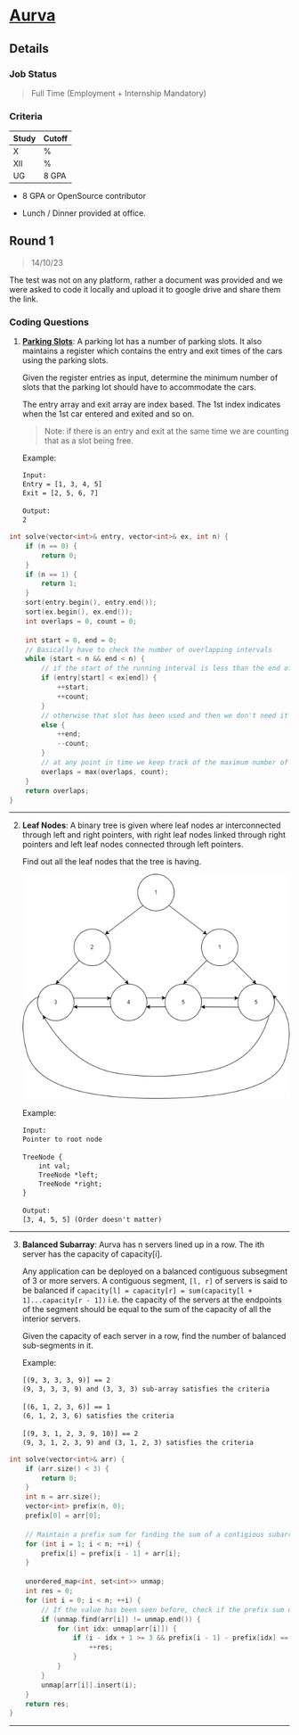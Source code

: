 # [Aurva](https://aurva.io/)

## Details

### Job Status

> Full Time (Employment + Internship Mandatory)

### Criteria

| Study | Cutoff |
|-------|--------|
| X     | %      |
| XII   | %      |
| UG    | 8 GPA  |

[comment]: # (Any other details go under this. This is a comment)

- 8 GPA or OpenSource contributor

[comment]: # (Details about the rounds go under this comment.)

- Lunch / Dinner provided at office.

## Round 1

> 14/10/23

[comment]: # (Summary of the sections and experience below this comment.)

The test was not on any platform, rather a document was provided and we were asked to code it locally and upload it to google drive and share them the link.

### Coding Questions

1. **[Parking Slots](https://www.lintcode.com/problem/919)**: A parking lot has a number of parking slots. It also maintains a register which contains the entry and exit times of the cars using the parking slots.

    Given the register entries as input, determine the minimum number of slots that the parking lot should have to accommodate the cars.

    The entry array and exit array are index based. The 1st index indicates when the 1st car entered and exited and so on.

    > Note: if there is an entry and exit at the same time we are counting that as a slot being free.

    Example:
    ```
    Input:
    Entry = [1, 3, 4, 5]
    Exit = [2, 5, 6, 7]

    Output:
    2
    ```

[comment]: # (Add any resources or links or code to this question under this comment.)

```cpp
int solve(vector<int>& entry, vector<int>& ex, int n) {
    if (n == 0) {
        return 0;
    }
    if (n == 1) {
        return 1;
    }
    sort(entry.begin(), entry.end());
    sort(ex.begin(), ex.end());
    int overlaps = 0, count = 0;
    
    int start = 0, end = 0;
    // Basically have to check the number of overlapping intervals
    while (start < n && end < n) {
        // if the start of the running interval is less than the end of the next one, we need a slot.
        if (entry[start] < ex[end]) {
            ++start;
            ++count;
        }
        // otherwise that slot has been used and then we don't need it anymore.
        else {
            ++end;
            --count;
        }
        // at any point in time we keep track of the maximum number of slots required.
        overlaps = max(overlaps, count);
    }
    return overlaps;
}
```

---

2. **Leaf Nodes**: A binary tree is given where leaf nodes ar interconnected through left and right pointers, with right leaf nodes linked through right pointers and left leaf nodes connected through left pointers.

    Find out all the leaf nodes that the tree is having.

    ![Q2](../images/aurva/q2.png)

    Example:
    ```
    Input:
    Pointer to root node

    TreeNode {
        int val;
        TreeNode *left;
        TreeNode *right;
    }
    
    Output:
    [3, 4, 5, 5] (Order doesn't matter)
    ```

[comment]: # (Add any resources or links or code to this question under this comment.)

---

3. **Balanced Subarray**: Aurva has n servers lined up in a row. The ith server has the capacity of capacity[i].

    Any application can be deployed on a balanced contiguous subsegment of 3 or more servers. A contiguous segment, `[l, r]` of servers is said to be balanced if `capacity[l] = capacity[r] = sum(capacity[l + 1]...capacity[r - 1])` i.e. the capacity of the servers at the endpoints of the segment should be equal to the sum of the capacity of all the interior servers.

    Given the capacity of each server in a row, find the number of balanced sub-segments in it.

    Example:
    ```
    [(9, 3, 3, 3, 9)] == 2
    (9, 3, 3, 3, 9) and (3, 3, 3) sub-array satisfies the criteria

    [(6, 1, 2, 3, 6)] == 1
    (6, 1, 2, 3, 6) satisfies the criteria

    [(9, 3, 1, 2, 3, 9, 10)] == 2
    (9, 3, 1, 2, 3, 9) and (3, 1, 2, 3) satisfies the criteria
    ```

[comment]: # (Add any resources or links or code to this question under this comment.)

```cpp
int solve(vector<int>& arr) {
    if (arr.size() < 3) {
        return 0;
    }
    int n = arr.size();
    vector<int> prefix(n, 0);
    prefix[0] = arr[0];

    // Maintain a prefix sum for finding the sum of a contigious subarray quickly
    for (int i = 1; i < n; ++i) {
        prefix[i] = prefix[i - 1] + arr[i];
    }
    
    unordered_map<int, set<int>> unmap;
    int res = 0;
    for (int i = 0; i < n; ++i) {
        // If the value has been seen before, check if the prefix sum difference in the middle is the same as the end values
        if (unmap.find(arr[i]) != unmap.end()) {
            for (int idx: unmap[arr[i]]) {
                if (i - idx + 1 >= 3 && prefix[i - 1] - prefix[idx] == arr[i]) {
                    ++res;
                }
            }
        }
        unmap[arr[i]].insert(i);
    }
    return res;
}
```

---
